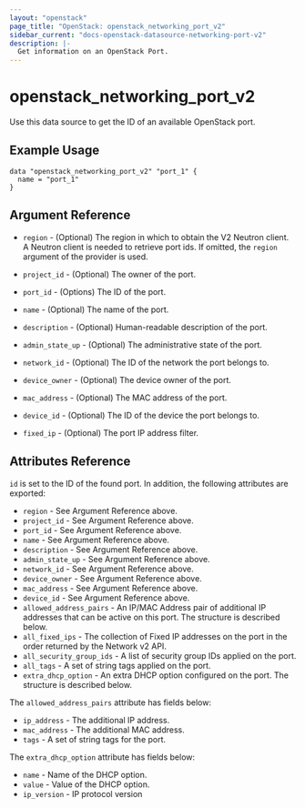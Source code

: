 ```yaml
---
layout: "openstack"
page_title: "OpenStack: openstack_networking_port_v2"
sidebar_current: "docs-openstack-datasource-networking-port-v2"
description: |-
  Get information on an OpenStack Port.
---
```


# openstack\_networking\_port\_v2

Use this data source to get the ID of an available OpenStack port.

## Example Usage

```hcl
data "openstack_networking_port_v2" "port_1" {
  name = "port_1"
}
```

## Argument Reference

* `region` - (Optional) The region in which to obtain the V2 Neutron client.
  A Neutron client is needed to retrieve port ids. If omitted, the
  `region` argument of the provider is used.

* `project_id` - (Optional) The owner of the port.

* `port_id` - (Options) The ID of the port.

* `name` - (Optional) The name of the port.

* `description` - (Optional) Human-readable description of the port.

* `admin_state_up` - (Optional) The administrative state of the port.

* `network_id` - (Optional) The ID of the network the port belongs to.

* `device_owner` - (Optional) The device owner of the port.

* `mac_address` - (Optional) The MAC address of the port.

* `device_id` - (Optional) The ID of the device the port belongs to.

* `fixed_ip` - (Optional) The port IP address filter.

## Attributes Reference

`id` is set to the ID of the found port. In addition, the following attributes
are exported:

* `region` - See Argument Reference above.
* `project_id` - See Argument Reference above.
* `port_id` - See Argument Reference above.
* `name` - See Argument Reference above.
* `description` - See Argument Reference above.
* `admin_state_up` - See Argument Reference above.
* `network_id` - See Argument Reference above.
* `device_owner` - See Argument Reference above.
* `mac_address` - See Argument Reference above.
* `device_id` - See Argument Reference above.
* `allowed_address_pairs` - An IP/MAC Address pair of additional IP
    addresses that can be active on this port. The structure is described
    below.
* `all_fixed_ips` - The collection of Fixed IP addresses on the port in the
  order returned by the Network v2 API.
* `all_security_group_ids` - A list of security group IDs applied on the port.
* `all_tags` - A set of string tags applied on the port.
* `extra_dhcp_option` - An extra DHCP option configured on the port.
    The structure is described below.

The `allowed_address_pairs` attribute has fields below:
* `ip_address` - The additional IP address.
* `mac_address` - The additional MAC address.
* `tags` - A set of string tags for the port.

The `extra_dhcp_option` attribute has fields below:
* `name` - Name of the DHCP option.
* `value` - Value of the DHCP option.
* `ip_version` - IP protocol version
